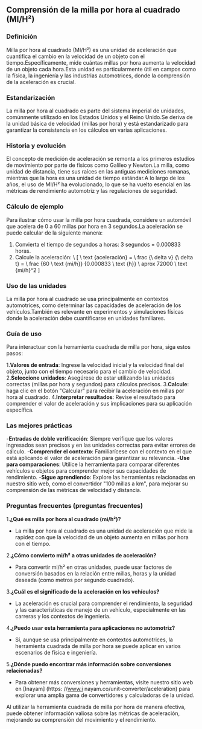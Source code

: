 ## Comprensión de la milla por hora al cuadrado (MI/H²)

### Definición
Milla por hora al cuadrado (MI/H²) es una unidad de aceleración que cuantifica el cambio en la velocidad de un objeto con el tiempo.Específicamente, mide cuántas millas por hora aumenta la velocidad de un objeto cada hora.Esta unidad es particularmente útil en campos como la física, la ingeniería y las industrias automotrices, donde la comprensión de la aceleración es crucial.

### Estandarización
La milla por hora al cuadrado es parte del sistema imperial de unidades, comúnmente utilizado en los Estados Unidos y el Reino Unido.Se deriva de la unidad básica de velocidad (millas por hora) y está estandarizado para garantizar la consistencia en los cálculos en varias aplicaciones.

### Historia y evolución
El concepto de medición de aceleración se remonta a los primeros estudios de movimiento por parte de físicos como Galileo y Newton.La milla, como unidad de distancia, tiene sus raíces en las antiguas mediciones romanas, mientras que la hora es una unidad de tiempo estándar.A lo largo de los años, el uso de MI/H² ha evolucionado, lo que se ha vuelto esencial en las métricas de rendimiento automotriz y las regulaciones de seguridad.

### Cálculo de ejemplo
Para ilustrar cómo usar la milla por hora cuadrada, considere un automóvil que acelera de 0 a 60 millas por hora en 3 segundos.La aceleración se puede calcular de la siguiente manera:

1. Convierta el tiempo de segundos a horas: 3 segundos = 0.000833 horas.
2. Calcule la aceleración:
\ [
\ text {aceleración} = \ frac {\ delta v} {\ delta t} = \ frac {60 \ text {mi/h}} {0.000833 \ text {h}} \ aprox 72000 \ text {mi/h}^2
\]

### Uso de las unidades
La milla por hora al cuadrado se usa principalmente en contextos automotrices, como determinar las capacidades de aceleración de los vehículos.También es relevante en experimentos y simulaciones físicas donde la aceleración debe cuantificarse en unidades familiares.

### Guía de uso
Para interactuar con la herramienta cuadrada de milla por hora, siga estos pasos:

1.**Valores de entrada**: Ingrese la velocidad inicial y la velocidad final del objeto, junto con el tiempo necesario para el cambio de velocidad.
2.**Seleccione unidades**: Asegúrese de estar utilizando las unidades correctas (millas por hora y segundos) para cálculos precisos.
3.**Calcule**: haga clic en el botón "Calcular" para recibir la aceleración en millas por hora al cuadrado.
4.**Interpretar resultados**: Revise el resultado para comprender el valor de aceleración y sus implicaciones para su aplicación específica.

### Las mejores prácticas
-**Entradas de doble verificación**: Siempre verifique que los valores ingresados ​​sean precisos y en las unidades correctas para evitar errores de cálculo.
-**Comprender el contexto**: Familiarícese con el contexto en el que está aplicando el valor de aceleración para garantizar su relevancia.
-**Use para comparaciones**: Utilice la herramienta para comparar diferentes vehículos u objetos para comprender mejor sus capacidades de rendimiento.
-**Sigue aprendiendo**: Explore las herramientas relacionadas en nuestro sitio web, como el convertidor "100 millas a km", para mejorar su comprensión de las métricas de velocidad y distancia.

### Preguntas frecuentes (preguntas frecuentes)

1.**¿Qué es milla por hora al cuadrado (mi/h²)?**
- La milla por hora al cuadrado es una unidad de aceleración que mide la rapidez con que la velocidad de un objeto aumenta en millas por hora con el tiempo.

2.**¿Cómo convierto mi/h² a otras unidades de aceleración?**
- Para convertir mi/h² en otras unidades, puede usar factores de conversión basados ​​en la relación entre millas, horas y la unidad deseada (como metros por segundo cuadrado).

3.**¿Cuál es el significado de la aceleración en los vehículos?**
- La aceleración es crucial para comprender el rendimiento, la seguridad y las características de manejo de un vehículo, especialmente en las carreras y los contextos de ingeniería.

4.**¿Puedo usar esta herramienta para aplicaciones no automotriz?**
- Sí, aunque se usa principalmente en contextos automotrices, la herramienta cuadrada de milla por hora se puede aplicar en varios escenarios de física e ingeniería.

5.**¿Dónde puedo encontrar más información sobre conversiones relacionadas?**
- Para obtener más conversiones y herramientas, visite nuestro sitio web en [Inayam] (https: //www.i nayam.co/unit-converter/aceleration) para explorar una amplia gama de convertidores y calculadoras de la unidad.

Al utilizar la herramienta cuadrada de milla por hora de manera efectiva, puede obtener información valiosa sobre las métricas de aceleración, mejorando su comprensión del movimiento y el rendimiento.
